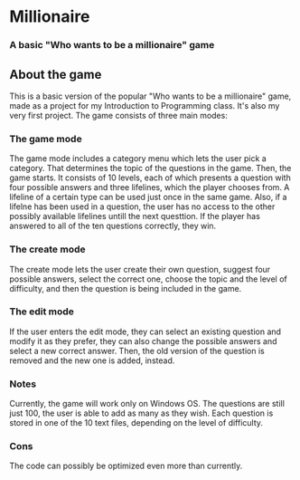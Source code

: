 # Millionaire
### A basic "Who wants to be a millionaire" game

## About the game

This is a basic version of the popular "Who wants to be a millionaire" game, made as a project for my Introduction to Programming class. It's also my very first project.
The game consists of three main modes:

### The game mode

The game mode includes a category menu which lets the user pick a category. That determines the topic of the questions in the game. Then, the game starts. It consists of 10 levels, each of which presents a question with four possible answers and three lifelines, which the player chooses from. A lifeline of a certain type can be used just once in the same game. Also, if a lifelne has been used in a question, the user has no access to the other possibly available lifelines untill the next questtion. If the player has answered to all of the ten questions correctly, they win.

### The create mode

The create mode lets the user create their own question, suggest four possible answers, select the correct one, choose the topic and the level of difficulty, and then the question is being included in the game.

### The edit mode

If the user enters the edit mode, they can select an existing question and modify it as they prefer, they can also change the possible answers and select a new correct answer. 
Then, the old version of the question is removed and the new one is added, instead.




### Notes

Currently, the game will work only on Windows OS.
The questions are still just 100, the user is able to add as many as they wish.
Each question is stored in one of the 10 text files, depending on the level of difficulty.

### Cons 

The code can possibly be optimized even more than currently.

